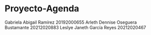 # Proyecto-Agenda

Gabriela Abigail Ramírez                              20192000655
Arleth Dennise Oseguera Bustamante                    20212020883
Leslye Janeth García Reyes                            20212020467
